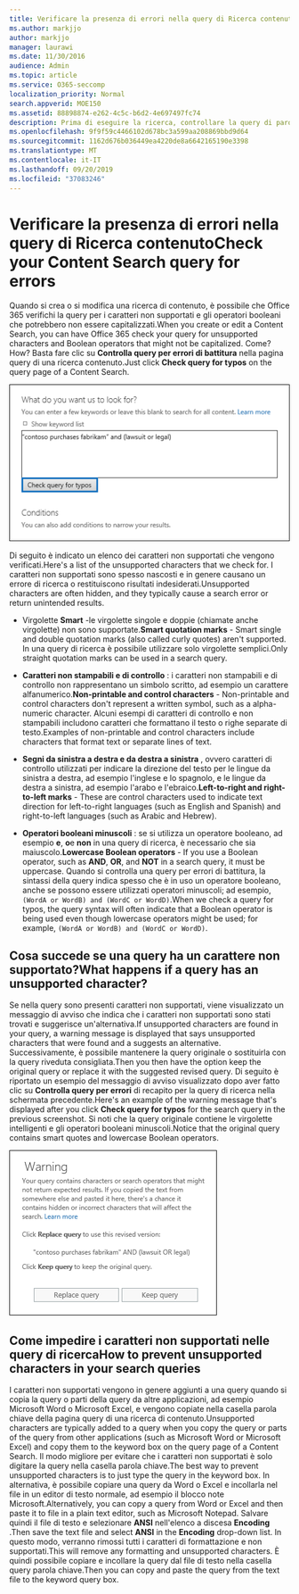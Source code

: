 ```yaml
---
title: Verificare la presenza di errori nella query di Ricerca contenuto
ms.author: markjjo
author: markjjo
manager: laurawi
ms.date: 11/30/2016
audience: Admin
ms.topic: article
ms.service: O365-seccomp
localization_priority: Normal
search.appverid: MOE150
ms.assetid: 88898874-e262-4c5c-b6d2-4e697497fc74
description: Prima di eseguire la ricerca, controllare la query di parole chiave per la ricerca di contenuto per errori e refusi, ad esempio caratteri non supportati e operatori booleani minuscoli. Se viene visualizzato un errore, verrà suggerita una query riveduta.
ms.openlocfilehash: 9f9f59c4466102d678bc3a599aa208869bbd9d64
ms.sourcegitcommit: 1162d676b036449ea4220de8a6642165190e3398
ms.translationtype: MT
ms.contentlocale: it-IT
ms.lasthandoff: 09/20/2019
ms.locfileid: "37083246"
---
```

# <a name="check-your-content-search-query-for-errors"></a><span data-ttu-id="9f12f-104">Verificare la presenza di errori nella query di Ricerca contenuto</span><span class="sxs-lookup"><span data-stu-id="9f12f-104">Check your Content Search query for errors</span></span>

<span data-ttu-id="9f12f-105">Quando si crea o si modifica una ricerca di contenuto, è possibile che Office 365 verifichi la query per i caratteri non supportati e gli operatori booleani che potrebbero non essere capitalizzati.</span><span class="sxs-lookup"><span data-stu-id="9f12f-105">When you create or edit a Content Search, you can have Office 365 check your query for unsupported characters and Boolean operators that might not be capitalized.</span></span> <span data-ttu-id="9f12f-106">Come?</span><span class="sxs-lookup"><span data-stu-id="9f12f-106">How?</span></span> <span data-ttu-id="9f12f-107">Basta fare clic su **Controlla query per errori di battitura** nella pagina query di una ricerca contenuto.</span><span class="sxs-lookup"><span data-stu-id="9f12f-107">Just click **Check query for typos** on the query page of a Content Search.</span></span> 
  
![Fare clic su "controlla query per errori di battitura" per controllare la query di ricerca per i caratteri non supportati](media/e5314306-cfb2-481d-9b5c-13ce658156e7.png)
  
<span data-ttu-id="9f12f-109">Di seguito è indicato un elenco dei caratteri non supportati che vengono verificati.</span><span class="sxs-lookup"><span data-stu-id="9f12f-109">Here's a list of the unsupported characters that we check for.</span></span> <span data-ttu-id="9f12f-110">I caratteri non supportati sono spesso nascosti e in genere causano un errore di ricerca o restituiscono risultati indesiderati.</span><span class="sxs-lookup"><span data-stu-id="9f12f-110">Unsupported characters are often hidden, and they typically cause a search error or return unintended results.</span></span>
  
- <span data-ttu-id="9f12f-111">Virgolette **Smart** -le virgolette singole e doppie (chiamate anche virgolette) non sono supportate.</span><span class="sxs-lookup"><span data-stu-id="9f12f-111">**Smart quotation marks** - Smart single and double quotation marks (also called curly quotes) aren't supported.</span></span> <span data-ttu-id="9f12f-112">In una query di ricerca è possibile utilizzare solo virgolette semplici.</span><span class="sxs-lookup"><span data-stu-id="9f12f-112">Only straight quotation marks can be used in a search query.</span></span> 
    
- <span data-ttu-id="9f12f-113">**Caratteri non stampabili e di controllo** : i caratteri non stampabili e di controllo non rappresentano un simbolo scritto, ad esempio un carattere alfanumerico.</span><span class="sxs-lookup"><span data-stu-id="9f12f-113">**Non-printable and control characters** - Non-printable and control characters don't represent a written symbol, such as a alpha-numeric character.</span></span> <span data-ttu-id="9f12f-114">Alcuni esempi di caratteri di controllo e non stampabili includono caratteri che formattano il testo o righe separate di testo.</span><span class="sxs-lookup"><span data-stu-id="9f12f-114">Examples of non-printable and control characters include characters that format text or separate lines of text.</span></span> 
    
- <span data-ttu-id="9f12f-115">**Segni da sinistra a destra e da destra a sinistra** , ovvero caratteri di controllo utilizzati per indicare la direzione del testo per le lingue da sinistra a destra, ad esempio l'inglese e lo spagnolo, e le lingue da destra a sinistra, ad esempio l'arabo e l'ebraico.</span><span class="sxs-lookup"><span data-stu-id="9f12f-115">**Left-to-right and right-to-left marks** - These are control characters used to indicate text direction for left-to-right languages (such as English and Spanish) and right-to-left languages (such as Arabic and Hebrew).</span></span>
    
- <span data-ttu-id="9f12f-116">**Operatori booleani minuscoli** : se si utilizza un operatore booleano, ad esempio **e**, **o**e **non** in una query di ricerca, è necessario che sia maiuscolo.</span><span class="sxs-lookup"><span data-stu-id="9f12f-116">**Lowercase Boolean operators** - If you use a Boolean operator, such as **AND**, **OR**, and **NOT** in a search query, it must be uppercase.</span></span> <span data-ttu-id="9f12f-117">Quando si controlla una query per errori di battitura, la sintassi della query indica spesso che è in uso un operatore booleano, anche se possono essere utilizzati operatori minuscoli; ad esempio, `(WordA or WordB) and (WordC or WordD)`.</span><span class="sxs-lookup"><span data-stu-id="9f12f-117">When we check a query for typos, the query syntax will often indicate that a Boolean operator is being used even though lowercase operators might be used; for example,  `(WordA or WordB) and (WordC or WordD)`.</span></span>
    
## <a name="what-happens-if-a-query-has-an-unsupported-character"></a><span data-ttu-id="9f12f-118">Cosa succede se una query ha un carattere non supportato?</span><span class="sxs-lookup"><span data-stu-id="9f12f-118">What happens if a query has an unsupported character?</span></span>

<span data-ttu-id="9f12f-119">Se nella query sono presenti caratteri non supportati, viene visualizzato un messaggio di avviso che indica che i caratteri non supportati sono stati trovati e suggerisce un'alternativa.</span><span class="sxs-lookup"><span data-stu-id="9f12f-119">If unsupported characters are found in your query, a warning message is displayed that says unsupported characters that were found and a suggests an alternative.</span></span> <span data-ttu-id="9f12f-120">Successivamente, è possibile mantenere la query originale o sostituirla con la query riveduta consigliata.</span><span class="sxs-lookup"><span data-stu-id="9f12f-120">Then you then have the option keep the original query or replace it with the suggested revised query.</span></span> <span data-ttu-id="9f12f-121">Di seguito è riportato un esempio del messaggio di avviso visualizzato dopo aver fatto clic su **Controlla query per errori** di recapito per la query di ricerca nella schermata precedente.</span><span class="sxs-lookup"><span data-stu-id="9f12f-121">Here's an example of the warning message that's displayed after you click **Check query for typos** for the search query in the previous screenshot.</span></span> <span data-ttu-id="9f12f-122">Si noti che la query originale contiene le virgolette intelligenti e gli operatori booleani minuscoli.</span><span class="sxs-lookup"><span data-stu-id="9f12f-122">Notice that the original query contains smart quotes and lowercase Boolean operators.</span></span> 
  
![Viene visualizzato un messaggio di avviso con una revisione consigliata per la query](media/23214b30-8e52-412c-bd80-63fb1b3ed52d.png)
  
## <a name="how-to-prevent-unsupported-characters-in-your-search-queries"></a><span data-ttu-id="9f12f-124">Come impedire i caratteri non supportati nelle query di ricerca</span><span class="sxs-lookup"><span data-stu-id="9f12f-124">How to prevent unsupported characters in your search queries</span></span>

<span data-ttu-id="9f12f-125">I caratteri non supportati vengono in genere aggiunti a una query quando si copia la query o parti della query da altre applicazioni, ad esempio Microsoft Word o Microsoft Excel, e vengono copiate nella casella parola chiave della pagina query di una ricerca di contenuto.</span><span class="sxs-lookup"><span data-stu-id="9f12f-125">Unsupported characters are typically added to a query when you copy the query or parts of the query from other applications (such as Microsoft Word or Microsoft Excel) and copy them to the keyword box on the query page of a Content Search.</span></span> <span data-ttu-id="9f12f-126">Il modo migliore per evitare che i caratteri non supportati è solo digitare la query nella casella parola chiave.</span><span class="sxs-lookup"><span data-stu-id="9f12f-126">The best way to prevent unsupported characters is to just type the query in the keyword box.</span></span> <span data-ttu-id="9f12f-127">In alternativa, è possibile copiare una query da Word o Excel e incollarla nel file in un editor di testo normale, ad esempio il blocco note Microsoft.</span><span class="sxs-lookup"><span data-stu-id="9f12f-127">Alternatively, you can copy a query from Word or Excel and then paste it to file in a plain text editor, such as Microsoft Notepad.</span></span> <span data-ttu-id="9f12f-128">Salvare quindi il file di testo e selezionare **ANSI** nell'elenco a discesa **Encoding** .</span><span class="sxs-lookup"><span data-stu-id="9f12f-128">Then save the text file and select **ANSI** in the **Encoding** drop-down list.</span></span> <span data-ttu-id="9f12f-129">In questo modo, verranno rimossi tutti i caratteri di formattazione e non supportati.</span><span class="sxs-lookup"><span data-stu-id="9f12f-129">This will remove any formatting and unsupported characters.</span></span> <span data-ttu-id="9f12f-130">È quindi possibile copiare e incollare la query dal file di testo nella casella query parola chiave.</span><span class="sxs-lookup"><span data-stu-id="9f12f-130">Then you can copy and paste the query from the text file to the keyword query box.</span></span> 
